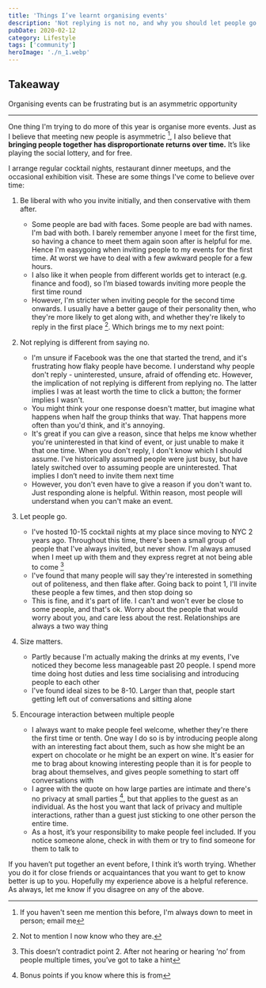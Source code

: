 ```yaml
---
title: 'Things I’ve learnt organising events'
description: 'Not replying is not no, and why you should let people go'
pubDate: 2020-02-12
category: Lifestyle
tags: ['community']
heroImage: './n_1.webp'
---
```


## Takeaway

Organising events can be frustrating but is an asymmetric opportunity

---

One thing I'm trying to do more of this year is organise more events. Just as I believe that meeting new people is asymmetric [^1], I also believe that **bringing people together has disproportionate returns over time.** It’s like playing the social lottery, and for free.

I arrange regular cocktail nights, restaurant dinner meetups, and the occasional exhibition visit. These are some things I've come to believe over time:

1. Be liberal with who you invite initially, and then conservative with them after.
   - Some people are bad with faces. Some people are bad with names. I'm bad with both. I barely remember anyone I meet for the first time, so having a chance to meet them again soon after is helpful for me. Hence I'm easygoing when inviting people to my events for the first time. At worst we have to deal with a few awkward people for a few hours.
   - I also like it when people from different worlds get to interact (e.g. finance and food), so I’m biased towards inviting more people the first time round
   - However, I'm stricter when inviting people for the second time onwards. I usually have a better gauge of their personality then, who they're more likely to get along with, and whether they're likely to reply in the first place [^2]. Which brings me to my next point:

2. Not replying is different from saying no.
   - I'm unsure if Facebook was the one that started the trend, and it's frustrating how flaky people have become. I understand why people don't reply - uninterested, unsure, afraid of offending etc. However, the implication of not replying is different from replying no. The latter implies I was at least worth the time to click a button; the former implies I wasn't.
   - You might think your one response doesn't matter, but imagine what happens when half the group thinks that way. That happens more often than you'd think, and it's annoying.
   - It's great if you can give a reason, since that helps me know whether you're uninterested in that kind of event, or just unable to make it that one time. When you don't reply, I don't know which I should assume. I've historically assumed people were just busy, but have lately switched over to assuming people are uninterested. That implies I don’t need to invite them next time
   - However, you don't even have to give a reason if you don't want to. Just responding alone is helpful. Within reason, most people will understand when you can't make an event.

3. Let people go.
   - I've hosted 10-15 cocktail nights at my place since moving to NYC 2 years ago. Throughout this time, there's been a small group of people that I've always invited, but never show. I'm always amused when I meet up with them and they express regret at not being able to come [^3]
   - I've found that many people will say they're interested in something out of politeness, and then flake after. Going back to point 1, I'll invite these people a few times, and then stop doing so
   - This is fine, and it's part of life. I can't and won't ever be close to some people, and that's ok. Worry about the people that would worry about you, and care less about the rest. Relationships are always a two way thing

4. Size matters.
   - Partly because I'm actually making the drinks at my events, I've noticed they become less manageable past 20 people. I spend more time doing host duties and less time socialising and introducing people to each other
   - I've found ideal sizes to be 8-10. Larger than that, people start getting left out of conversations and sitting alone

5. Encourage interaction between multiple people
   - I always want to make people feel welcome, whether they're there the first time or tenth. One way I do so is by introducing people along with an interesting fact about them, such as how she might be an expert on chocolate or he might be an expert on wine. It's easier for me to brag about knowing interesting people than it is for people to brag about themselves, and gives people something to start off conversations with
   - I agree with the quote on how large parties are intimate and there's no privacy at small parties [^4], but that applies to the guest as an individual. As the host you want that lack of privacy and multiple interactions, rather than a guest just sticking to one other person the entire time.
   - As a host, it’s your responsibility to make people feel included. If you notice someone alone, check in with them or try to find someone for them to talk to

If you haven’t put together an event before, I think it’s worth trying. Whether you do it for close friends or acquaintances that you want to get to know better is up to you. Hopefully my experience above is a helpful reference. As always, let me know if you disagree on any of the above.

[^1]: If you haven't seen me mention this before, I'm always down to meet in person; email me

[^2]: Not to mention I now know who they are.

[^3]: This doesn’t contradict point 2. After not hearing or hearing ‘no’ from people multiple times, you’ve got to take a hint

[^4]: Bonus points if you know where this is from
